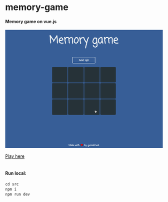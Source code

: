 # memory-game

#### Memory game on vue.js

![Game demo](https://github.com/gerasimvol/memory-game/blob/master/demo.gif)

[Play here](http://gerasimvol-memory-game.surge.sh/)
<br/><br/>
#### Run local:
```
cd src
npm i
npm run dev
```
